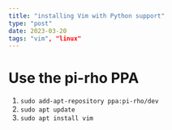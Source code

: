 ```yaml
---
title: "installing Vim with Python support"
type: "post"
date: 2023-03-20
tags: "vim", "linux"
---
```


# Use the pi-rho PPA

1. `sudo add-apt-repository ppa:pi-rho/dev`
2. `sudo apt update`
3. `sudo apt install vim`
